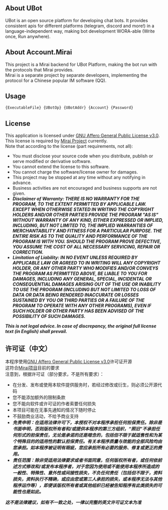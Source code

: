 ## About UBot
UBot is an open source platform for developing chat bots. It provides consistent apis for different platforms (telegram, discord and more!) in a language-independent way, making bot development WORA-able (Write once, Run anywhere).

## About Account.Mirai
This project is a Mirai backend for UBot Platform, making the bot run with the protocols that Mirai provides.  
Mirai is a separate project by separate developers, implementing the protocol for a Chinese popular IM software (QQ).

## Usage
```bash
{ExecutableFile} {UBotOp} {UBotAddr} {Account} {Password}
```

## License
This application is licensed under [GNU Affero General Public License v3.0](LICENSE.md).  
This license is required by [Mirai Project](https://github.com/mamoe/mirai) currently.  
Note that according to the license (part requirements, not all):  
- You must disclose your source code when you distribute, publish or serve modified or derivative software.
- You cannot extend the license to this software.
- You cannot charge the software/license owner for damages.
- This project may be stopped at any time without any notifying in advance.
- Business activities are not encouraged and business supports are not given.
- ***Disclaimer of Warranty: THERE IS NO WARRANTY FOR THE PROGRAM, TO THE EXTENT PERMITTED BY APPLICABLE LAW. EXCEPT WHEN OTHERWISE STATED IN WRITING THE COPYRIGHT HOLDERS AND/OR OTHER PARTIES PROVIDE THE PROGRAM "AS IS" WITHOUT WARRANTY OF ANY KIND, EITHER EXPRESSED OR IMPLIED, INCLUDING, BUT NOT LIMITED TO, THE IMPLIED WARRANTIES OF MERCHANTABILITY AND FITNESS FOR A PARTICULAR PURPOSE. THE ENTIRE RISK AS TO THE QUALITY AND PERFORMANCE OF THE PROGRAM IS WITH YOU. SHOULD THE PROGRAM PROVE DEFECTIVE, YOU ASSUME THE COST OF ALL NECESSARY SERVICING, REPAIR OR CORRECTION.***
- ***Limitation of Liability: IN NO EVENT UNLESS REQUIRED BY APPLICABLE LAW OR AGREED TO IN WRITING WILL ANY COPYRIGHT HOLDER, OR ANY OTHER PARTY WHO MODIFIES AND/OR CONVEYS THE PROGRAM AS PERMITTED ABOVE, BE LIABLE TO YOU FOR DAMAGES, INCLUDING ANY GENERAL, SPECIAL, INCIDENTAL OR CONSEQUENTIAL DAMAGES ARISING OUT OF THE USE OR INABILITY TO USE THE PROGRAM (INCLUDING BUT NOT LIMITED TO LOSS OF DATA OR DATA BEING RENDERED INACCURATE OR LOSSES SUSTAINED BY YOU OR THIRD PARTIES OR A FAILURE OF THE PROGRAM TO OPERATE WITH ANY OTHER PROGRAMS), EVEN IF SUCH HOLDER OR OTHER PARTY HAS BEEN ADVISED OF THE POSSIBILITY OF SUCH DAMAGES.***

***This is not legal advice. In case of discrepancy, the original full license text (in English) shall prevail.***

## 许可证（中文）
本程序使用[GNU Affero General Public License v3.0](LICENSE.md)许可证开源  
这符合[Mirai项目](https://github.com/mamoe/mirai)目前的要求  
注意到，根据许可证（部分要求，不是所有要求）：
- 在分发、发布或使用本软件提供服务时，若经过修改或衍生，则必须公开源代码
- 您不能添加额外的限制条款
- 您不能向软件或许可证的作者索要任何损失
- 本项目可能在无事先通知的情况下随时停止
- 不鼓励商业活动，不给予商业支持
- ***免责申明：在适用法律许可下，本授权不对本程序承担任何担保责任。除非是书面申明，否则版权所有者和/或提供本程序的第三方组织，“照旧”不承担任何形式的担保责任，无论是承诺的还是暗含的，包括但不限于就适售性和为某个特殊目的的适用性的默认担保责任。有关本程序质量与效能的全部风险均由您承担。如本程序被证明有瑕疵，您应承担所有必要的服务、修复或更正的费用。***
- ***责任范围：除非受适用法律要求或者书面同意，任何版权所有者，或任何依前述方式修改和/或发布本程序者，对于您因为使用或不能使用本程序所造成的一般性、特殊性、意外性或间接性损失，不负任何责任（包括但不限于，资料损失，资料执行不精确，或应由您或第三人承担的损失，或本程序无法与其他程序运作等），即便该版权所有者或其他组织已经被告知程序有此类损失的可能性也是如此。***

***这不是法律建议，如有不一致之处，一律以完整的英文许可证文本为准***